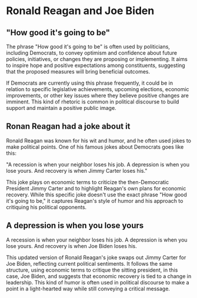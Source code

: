 # Ronald Reagan and Joe Biden

## "How good it's going to be"

The phrase "How good it's going to be" is often used by politicians, including Democrats, to convey optimism and confidence about future policies, initiatives, or changes they are proposing or implementing. It aims to inspire hope and positive expectations among constituents, suggesting that the proposed measures will bring beneficial outcomes.

If Democrats are currently using this phrase frequently, it could be in relation to specific legislative achievements, upcoming elections, economic improvements, or other key issues where they believe positive changes are imminent. This kind of rhetoric is common in political discourse to build support and maintain a positive public image.

## Ronan Reagan had a joke about it

Ronald Reagan was known for his wit and humor, and he often used jokes to make political points. One of his famous jokes about Democrats goes like this:

"A recession is when your neighbor loses his job. A depression is when you lose yours. And recovery is when Jimmy Carter loses his."

This joke plays on economic terms to criticize the then-Democratic President Jimmy Carter and to highlight Reagan's own plans for economic recovery. While this specific joke doesn't use the exact phrase "How good it's going to be," it captures Reagan's style of humor and his approach to critiquing his political opponents.

## A depression is when you lose yours

A recession is when your neighbor loses his job. A depression is when you lose yours. And recovery is when Joe Biden loses his.

This updated version of Ronald Reagan's joke swaps out Jimmy Carter for Joe Biden, reflecting current political sentiments. It follows the same structure, using economic terms to critique the sitting president, in this case, Joe Biden, and suggests that economic recovery is tied to a change in leadership. This kind of humor is often used in political discourse to make a point in a light-hearted way while still conveying a critical message.

